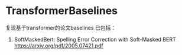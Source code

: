 # TransformerBaselines

复现基于transformer的论文baselines
已包括：
1. SoftMaskedBert: Spelling Error Correction with Soft-Masked BERT https://arxiv.org/pdf/2005.07421.pdf